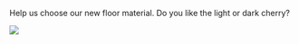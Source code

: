 Help us choose our new floor material. Do you like the light or dark
cherry?

![](http://25.media.tumblr.com/tumblr_llh0per3Mq1qzpdrho1_1280.jpg)
